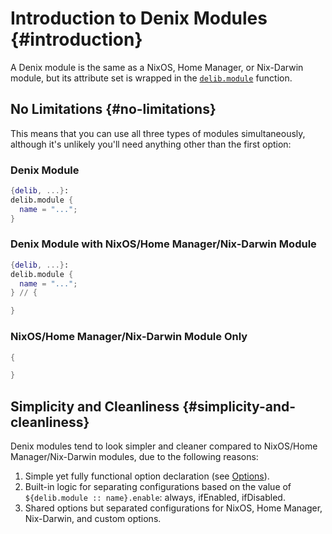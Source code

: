 # Introduction to Denix Modules {#introduction}
A Denix module is the same as a NixOS, Home Manager, or Nix-Darwin module, but its attribute set is wrapped in the [`delib.module`](/modules/structure) function.

## No Limitations {#no-limitations}
This means that you can use all three types of modules simultaneously, although it's unlikely you'll need anything other than the first option:

### Denix Module
```nix
{delib, ...}:
delib.module {
  name = "...";
}
```

### Denix Module with NixOS/Home Manager/Nix-Darwin Module
```nix
{delib, ...}:
delib.module {
  name = "...";
} // {

}
```

### NixOS/Home Manager/Nix-Darwin Module Only
```nix
{

}
```

## Simplicity and Cleanliness {#simplicity-and-cleanliness}
Denix modules tend to look simpler and cleaner compared to NixOS/Home Manager/Nix-Darwin modules, due to the following reasons:

1. Simple yet fully functional option declaration (see [Options](/options/introduction)).
2. Built-in logic for separating configurations based on the value of `${delib.module :: name}.enable`: always, ifEnabled, ifDisabled.
3. Shared options but separated configurations for NixOS, Home Manager, Nix-Darwin, and custom options.
